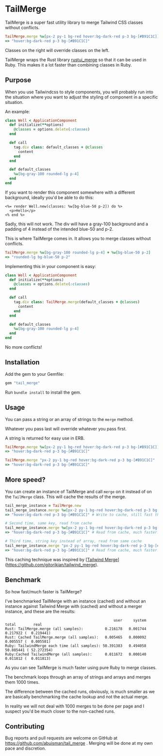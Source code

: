 # TailMerge

TailMerge is a super fast utility library to merge Tailwind CSS classes without conflicts.

```ruby
TailMerge.merge %w[px-2 py-1 bg-red hover:bg-dark-red p-3 bg-[#B91C1C]]
=> "hover:bg-dark-red p-3 bg-[#B91C1C]"
```

Classes on the right will override classes on the left.

TailMerge wraps the Rust library [rustui_merge](https://docs.rs/rustui_merge/latest/rustui_merge/) so that it can be used in Ruby. This makes it a lot faster than combining classes in Ruby.

## Purpose

When you use Tailwindcss to style components, you will probably run into the situation where you want to adjust the styling of component in a specific situation.

An example:

```ruby
class Well < ApplicationComponent
  def initialize(**options)
    @classes = options.delete(:classes)
  end

  def call
    tag.div class: default_classes + @classes
      content
    end
  end

  def default_classes
    %w[bg-gray-100 rounded-lg p-4]
  end
end
```

If you want to render this component somewhere with a different background, ideally you'd be able to do this:

```erb
<%= render Well.new(classes: %w[bg-blue-50 p-2]) do %>
  <p>Hello</p>
<% end %>
```

Sadly, this will not work. The div will have a gray-100 background and a padding of 4 instead of the intended blue-50 and p-2.

This is where TailMerge comes in. It allows you to merge classes without conflicts.

```ruby
TailMerge.merge %w[bg-gray-100 rounded-lg p-4] + %w[bg-blue-50 p-2]
=> "rounded-lg bg-blue-50 p-2"
```

Implementing this in your component is easy:

```ruby
class Well < ApplicationComponent
  def initialize(**options)
    @classes = options.delete(:classes)
  end

  def call
    tag.div class: TailMerge.merge(default_classes + @classes)
      content
    end
  end

  def default_classes
    %w[bg-gray-100 rounded-lg p-4]
  end
end
```

No more conflicts!

## Installation

Add the gem to your Gemfile:

```ruby
gem "tail_merge"
```

Run `bundle install` to install the gem.

## Usage

You can pass a string or an array of strings to the `merge` method.

Whatever you pass last will override whatever you pass first.

A string is returned for easy use in ERB.

```ruby
TailMerge.merge %w[px-2 py-1 bg-red hover:bg-dark-red p-3 bg-[#B91C1C]]
=> "hover:bg-dark-red p-3 bg-[#B91C1C]"
```

```ruby
TailMerge.merge "px-2 py-1 bg-red hover:bg-dark-red p-3 bg-[#B91C1C]"
=> "hover:bg-dark-red p-3 bg-[#B91C1C]"
```

## More speed?

You can create an instance of TailMerge and call `merge` on it instead of on the `TailMerge` class. This will cache the results of the merge.

```ruby
tail_merge_instance = TailMerge.new
tail_merge_instance.merge %w[px-2 py-1 bg-red hover:bg-dark-red p-3 bg-[#B91C1C]]
=> "hover:bg-dark-red p-3 bg-[#B91C1C]" # Write to cache, still fast though

# Second time, same key, read from cache
tail_merge_instance.merge %w[px-2 py-1 bg-red hover:bg-dark-red p-3 bg-[#B91C1C]]
=> "hover:bg-dark-red p-3 bg-[#B91C1C]" # Read from cache, much faster!

# Third time, string key instead of array, read from same cache
tail_merge_instance.merge "px-2 py-1 bg-red hover:bg-dark-red p-3 bg-[#B91C1C]"
=> "hover:bg-dark-red p-3 bg-[#B91C1C]" # Read from cache, much faster!
```

This caching technique was inspired by [[Tailwind Merge](https://github.com/dcastil/tailwind-merge)](https://github.com/gjtorikian/tailwind_merge).

## Benchmark

So how fast/much faster is TailMerge?

I've benchmarked TailMerge with an instance (cached) and without an instance against Tailwind Merge with (cached) and without a merger instance, and these are the results:

```
                                                  user     system      total        real
Rust: TailMerge.merge (all samples):          0.216178   0.001744   0.217922 (  0.219441)
Rust: Cached TailMerge.merge (all samples):   0.005465   0.000092   0.005557 (  0.005581)
Ruby: TailwindMerge each time (all samples): 50.391383   0.494058  50.885441 ( 52.272354)
Ruby:Cached TailwindMerge (all samples):      0.011672   0.000140   0.011812 (  0.011813)
```

As you can see TailMerge is much faster using pure Ruby to merge classes.

The benchmark loops through an array of strings and arrays and merges them 1000 times.

The difference between the cached runs, obviously, is much smaller as we are basically benchmarking the cache lookup and not the actual merge.

In reality we will not deal with 1000 merges to be done per page and I suspect you'd be much closer to the non-cached runs.

## Contributing

Bug reports and pull requests are welcome on GitHub at https://github.com/abuisman/tail_merge . Merging will be done at my own pace and discretion.
